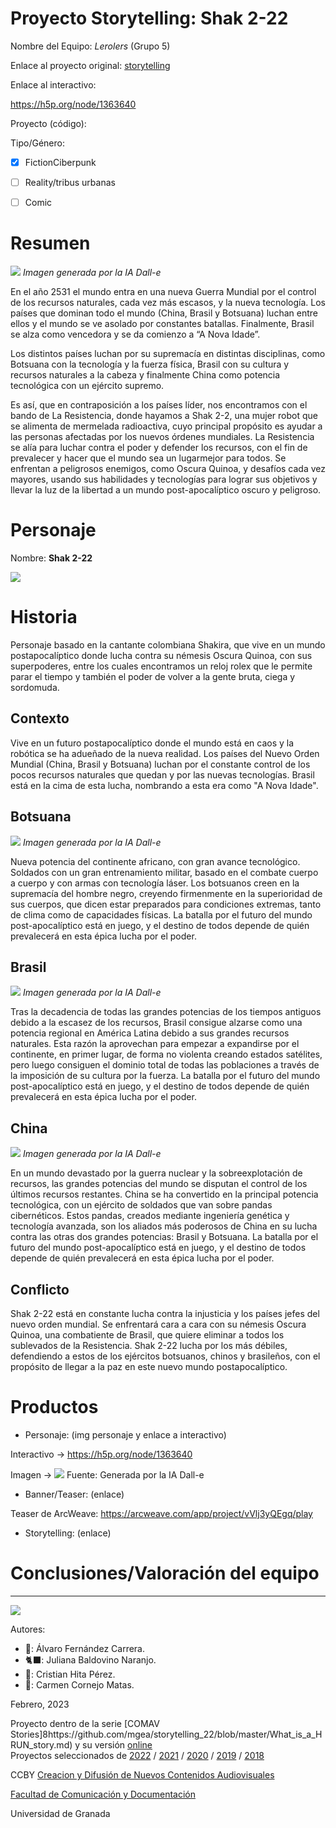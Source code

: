 

# Proyecto Storytelling: Shak 2-22

Nombre del Equipo: _Lerolers_ (Grupo 5)

Enlace al proyecto original: [storytelling](https://github.com/julsbana/storytelling) 
 
Enlace al interactivo: 

https://h5p.org/node/1363640
 
 
Proyecto (código): 

Tipo/Género:  
- [x] FictionCiberpunk  
- [ ] Reality/tribus urbanas  
- [ ] Comic


# Resumen

![](https://github.com/julsbana/storytelling/blob/master/cyberpunk.jpg)
_Imagen generada por la IA Dall-e_

En el año 2531 el mundo entra en una nueva Guerra Mundial por el control de los recursos naturales, cada vez más escasos, y la nueva tecnología. Los países que dominan todo el mundo (China, Brasil y Botsuana) luchan entre ellos y el mundo se ve asolado por constantes batallas. Finalmente, Brasil se alza como vencedora y se da comienzo a “A Nova Idade”. 

Los distintos países luchan por su supremacía en distintas disciplinas, como Botsuana con la tecnología y la fuerza física, Brasil con su cultura y recursos naturales a la cabeza y finalmente China como potencia tecnológica con un ejército supremo. 

Es así, que en contraposición a los países líder, nos encontramos con el bando de La Resistencia, donde hayamos a Shak 2-2, una mujer robot que se alimenta de mermelada radioactiva, cuyo principal propósito es ayudar a las personas afectadas por los nuevos órdenes mundiales. La Resistencia se alía para luchar contra el poder y defender los recursos, con el fin de prevalecer y hacer que el mundo sea un lugarmejor para todos. Se enfrentan a peligrosos enemigos, como Oscura Quinoa, y desafíos cada vez mayores, usando sus habilidades y tecnologías para lograr sus objetivos y llevar la luz de la libertad a un mundo post-apocalíptico oscuro y peligroso.


# Personaje

Nombre: **Shak 2-22**

![](https://github.com/julsbana/storytelling/blob/master/shak222.jpg)

# Historia

Personaje basado en la cantante colombiana Shakira, que vive en un mundo postapocalíptico donde lucha contra su némesis Oscura Quinoa, con sus superpoderes, entre los cuales encontramos un reloj rolex que le permite parar el tiempo y también el poder de volver a la gente bruta, ciega y sordomuda. 

## Contexto

Vive en un futuro postapocalíptico donde el mundo está en caos y la robótica se ha adueñado de la nueva realidad. Los países del Nuevo Orden Mundial (China, Brasil y Botsuana) luchan por el constante control de los pocos recursos naturales que quedan y por las nuevas tecnologías. Brasil está en la cima de esta lucha, nombrando a esta era como "A Nova Idade".

## **Botsuana**


![](https://github.com/julsbana/storytelling/blob/master/botsuanab.jpg)
_Imagen generada por la IA Dall-e_

Nueva potencia del continente africano, con gran avance tecnológico. Soldados con un gran entrenamiento militar, basado en el combate cuerpo a cuerpo y con armas con tecnología láser. 
Los botsuanos creen en la supremacía del hombre negro, creyendo firmenmente en la superioridad de sus cuerpos, que dicen estar preparados para condiciones extremas, tanto de clima como de capacidades físicas.  La batalla por el futuro del mundo post-apocalíptico está en juego, y el destino de todos depende de quién prevalecerá en esta épica lucha por el poder.

## **Brasil**


![](https://github.com/julsbana/storytelling/blob/master/brasil1.jpg)
_Imagen generada por la IA Dall-e_

Tras la decadencia de todas las grandes potencias de los tiempos antiguos debido a la escasez de los recursos, Brasil consigue alzarse  como una potencia regional en América Latina debido a sus grandes recursos naturales. Esta razón la aprovechan para empezar a expandirse por el continente, en primer lugar, de forma no violenta creando estados satélites, pero luego consiguen el dominio total de todas las poblaciones a través de la imposición de su cultura por la fuerza.  La batalla por el futuro del mundo post-apocalíptico está en juego, y el destino de todos depende de quién prevalecerá en esta épica lucha por el poder.


## **China**


![](https://github.com/julsbana/storytelling/blob/master/china1.jpg)
_Imagen generada por la IA Dall-e_

En un mundo devastado por la guerra nuclear y la sobreexplotación de recursos, las grandes potencias del mundo se disputan el control de los últimos recursos restantes. China se ha convertido en la principal potencia tecnológica, con un ejército de soldados que van sobre pandas cibernéticos. Estos pandas, creados mediante ingeniería genética y tecnología avanzada, son los aliados más poderosos de China en su lucha contra las otras dos grandes potencias: Brasil y Botsuana.  La batalla por el futuro del mundo post-apocalíptico está en juego, y el destino de todos depende de quién prevalecerá en esta épica lucha por el poder.

## Conflicto 

Shak 2-22 está en constante lucha contra la injusticia y los países jefes del nuevo orden mundial. Se enfrentará cara a cara con su némesis Oscura Quinoa, una combatiente de Brasil, que quiere eliminar a todos los sublevados de la Resistencia. Shak 2-22 lucha por los más débiles, defendiendo a estos de los ejércitos botsuanos, chinos y brasileños, con el propósito de llegar a la paz en este nuevo mundo postapocalíptico.


# Productos

- Personaje: (img personaje y enlace a interactivo) 

Interactivo → https://h5p.org/node/1363640

Imagen → 
![](https://github.com/julsbana/storytelling/blob/master/shak2-22.jpg)
Fuente: Generada por la IA Dall-e

- Banner/Teaser:  (enlace) 
 
 Teaser de ArcWeave:
 https://arcweave.com/app/project/vVlj3yQEgq/play 

- Storytelling: (enlace) 




# Conclusiones/Valoración del equipo

------
![](https://upload.wikimedia.org/wikipedia/commons/thumb/6/62/CC-BY-SA-Andere_Wikis_%28v%29.svg/200px-CC-BY-SA-Andere_Wikis_%28v%29.svg.png)


Autores:  
<!---
Incluir lista de personas del grupo 
Se puede añadir enlace a página personal de github o lo que se quiera...(optativo)
-->

- 🕺: Álvaro Fernández Carrera.
- 🐈‍⬛: Juliana Baldovino Naranjo.
- 🍞: Cristian Hita Pérez.
- 🥘: Carmen Cornejo Matas.

<!---
Lista completa de emojis de markDown - https://gist.github.com/rxaviers/7360908) 
-->



Febrero, 2023

Proyecto dentro de la serie [COMAV Stories]8https://github.com/mgea/storytelling_22/blob/master/What_is_a_HRUN_story.md) y su versión [online](https://utopolis.ugr.es/media/HRUN/)  
Proyectos seleccionados de [2022](https://github.com/mgea/storytelling/blob/master/2022/readme.md) / [2021](https://github.com/mgea/storytelling/blob/master/2021/readme.md) / [2020](https://github.com/mgea/storytelling/blob/master/2020/readme.md)  / 
[2019](https://github.com/mgea/storytelling/blob/master/2019/readme.md) / [2018](https://github.com/mgea/storytelling/blob/master/2018/readme.md) 

CCBY [Creacion y Difusión de Nuevos Contenidos Audiovisuales](http://utopolis.ugr.es/medialab)

[Facultad de Comunicación y Documentación](http://fcd.ugr.es)

Universidad de Granada
